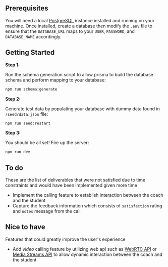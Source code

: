 ## Prerequisites

You will need a local [PostgreSQL](https://www.postgresql.org/) instance installed and running on your machine. Once installed, create a database then modify the `.env` file to ensure that the `DATABASE_URL` maps to your `USER`, `PASSWORD`, and `DATABASE_NAME` accordingly.

## Getting Started

**Step 1:**

Run the schema generation script to allow prisma to build the database schema and perform mapping to your database:

```bash
npm run schema:generate
```

**Step 2:**

Generate test data by populating your database with dummy data found in `/seed/data.json` file:

```bash
npm run seed:restart
```

**Step 3:**

You should be all set! Fire up the server:

```bash
npm run dev
```

## To do

These are the list of deliverables that were not satisfied due to time constraints and would have been implemented given more time

- Implement the calling feature to establish interaction between the coach and the student
- Capture the feedback information which consists of `satisfaction` rating and `notes` message from the call

## Nice to have

Features that could greatly improve the user's experience

- Add *video* calling feature by utilizing web api such as [WebRTC API](https://developer.mozilla.org/en-US/docs/Web/API/WebRTC_API) or [Media Streams API](https://developer.mozilla.org/en-US/docs/Web/API/Media_Capture_and_Streams_API) to allow dynamic interaction between the coach and the student